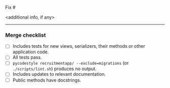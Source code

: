 Fix #<issue number>

<additional info, if any>

-------------

### Merge checklist

- [ ] Includes tests for new views, serializers, their methods or other application code.
- [ ] All tests pass.
- [ ] `pycodestyle recruitmentapp/ --exclude=migrations` (or `./scripts/lint.sh`) produces no output.
- [ ] Includes updates to relevant documentation.
- [ ] Public methods have docstrings.
